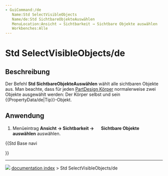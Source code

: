 ```yaml
---
- GuiCommand:/de
   Name:Std SelectVisibleObjects
   Name/de:Std SichtbareObjekteAuswählen
   MenuLocation:Ansicht → Sichtbarkeit → Sichtbare Objekte auswählen
   Workbenches:Alle
---
```


# Std SelectVisibleObjects/de

## Beschreibung

Der Befehl **Std SichtbareObjekteAuswählen** wählt alle sichtbaren Objekte aus. Man beachte, dass für jeden [PartDesign Körper](PartDesign_Body/de.md) normalerweise zwei Objekte ausgewählt werden: Der Körper selbst und sein {{PropertyData/de|Tip}}-Objekt.

## Anwendung

1.  Menüeintrag **Ansicht → Sichtbarkeit → <img src="images/Std_SelectVisibleObjects.svg" width=16px> Sichtbare Objekte auswählen** auswählen.





{{Std Base navi

}}



---
![](images/Button_right.svg) [documentation index](../README.md) > Std SelectVisibleObjects/de
